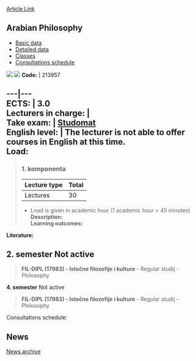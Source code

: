 [Article Link](https://www.fhs.hr/en/course/araphi)

## Arabian Philosophy
  * [Basic data](https://www.fhs.hr/en/course/araphi#v1id-523744_833251_1_0 "Basic data")
  * [Detailed data](https://www.fhs.hr/en/course/araphi#v1id-523744_833251_1_1 "Detailed data")
  * [Classes](https://www.fhs.hr/en/course/araphi#v1id-523744_833251_1_2 "Classes")
  * [Consultations schedule](https://www.fhs.hr/en/course/araphi#v1id-523744_833251_1_3 "Consultations schedule")


[![](https://www.fhs.hr/img/flags/gif/hr.gif)](https://www.fhs.hr/predmet/arafil) [![](https://www.fhs.hr/img/flags/gif/gb.gif)](https://www.fhs.hr/en/course/araphi)
**Code:** |  213957  
  
---|---  
**ECTS:** |  3.0   
**Lecturers in charge:** |   
**Take exam:** |  [Studomat](http://www.isvu.hr/studomat)  
**English level:** |  The lecturer is not able to offer courses in English at this time.   
**Load:**  
---  
> ### 1. komponenta
> | Lecture type | Total  
> ---|---  
> Lectures | 30  
> * Load is given in academic hour (1 academic hour = 45 minutes)   
**Description:**  
> **Learning outcomes:**  

  
**Literature:**  

  
**2. semester** Not active  
---  
> **FIL-DIPL (17983) - Istočne filozofije i kulture** - Regular studij - Philosophy  
>   
  
**4. semester** Not active  
> **FIL-DIPL (17983) - Istočne filozofije i kulture** - Regular studij - Philosophy  
>   
Consultations schedule: 


## News
[News archive](https://www.fhs.hr/en/course/araphi?@=21clj#news_120740 "News archive")
